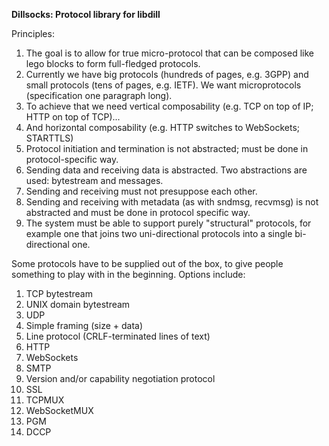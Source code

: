 **Dillsocks: Protocol library for libdill**

Principles:

1. The goal is to allow for true micro-protocol that can be composed like
   lego blocks to form full-fledged protocols.
2. Currently we have big protocols (hundreds of pages, e.g. 3GPP) and small
   protocols (tens of pages, e.g. IETF). We want microprotocols (specification
   one paragraph long).
3. To achieve that we need vertical composability (e.g. TCP on top of IP;
   HTTP on top of TCP)...
4. And horizontal composability (e.g. HTTP switches to WebSockets; STARTTLS)
5. Protocol initiation and termination is not abstracted; must be done in
   protocol-specific way.
6. Sending data and receiving data is abstracted. Two abstractions are used:
   bytestream and messages.
7. Sending and receiving must not presuppose each other.
8. Sending and receiving with metadata (as with sndmsg, recvmsg) is not
   abstracted and must be done in protocol specific way.
9. The system must be able to support purely "structural" protocols, for example
   one that joins two uni-directional protocols into a single bi-directional
   one.

Some protocols have to be supplied out of the box, to give people something
to play with in the beginning. Options include:

1. TCP bytestream
2. UNIX domain bytestream
3. UDP
4. Simple framing (size + data)
5. Line protocol (CRLF-terminated lines of text)
6. HTTP
7. WebSockets
8. SMTP
9. Version and/or capability negotiation protocol
10. SSL
11. TCPMUX
12. WebSocketMUX
13. PGM
14. DCCP

